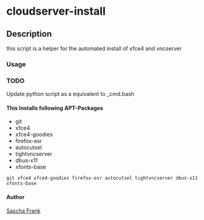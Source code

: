 # cloudserver-install

## Description
this script is a helper for the automated install of xfce4 and vncserver

### Usage

### TODO
Update python script as a equivalent to _cmd.bash

#### This Installs following APT-Packages

- git
- xfce4
- xfce4-goodies
- firefox-esr
- autocutsel
- tightvncserver
- dbus-x11
- xfonts-base


```
git xfce4 xfce4-goodies firefox-esr autocutsel tightvncserver dbus-x11 xfonts-base
```


#### Author
[Sascha Frank](https://github.com/Izzy3110 "Izzy3110")
